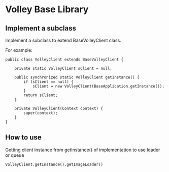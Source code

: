 Volley Base Library
===================

Implement a subclass
--------------------

Implement a subclass to extend BaseVolleyClient class.
 
For example:
```
public class VolleyClient extends BaseVolleyClient {

    private static VolleyClient sClient = null;

    public synchronized static VolleyClient getInstance() {
        if (sClient == null) {
            sClient = new VolleyClient(BaseApplication.getInstance());
        }
        return sClient;
    }

    private VolleyClient(Context context) {
        super(context);
    }
}
```


How to use
----------

Getting client instance from getInstance() of implementation to use loader or queue
```
VolleyClient.getInstance().getImageLoader()
```